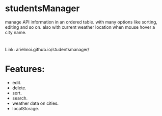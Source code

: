 # studentsManager
manage API information in an ordered table. with many options like sorting, editing and so on.
also with current weather location when mouse hover a city name.

#

Link: arielmoi.github.io/studentsmanager/

#

# Features:
- edit.
- delete.
- sort.
- search.
- weather data on cities.
- localStorage.

#
